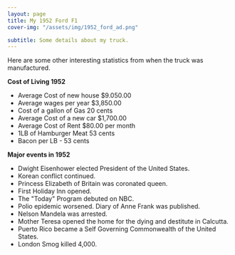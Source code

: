 ```yaml
---
layout: page
title: My 1952 Ford F1
cover-img: "/assets/img/1952_ford_ad.png"

subtitle: Some details about my truck.
---
```



Here are some other interesting statistics from when the truck was manufactured.

**Cost of Living 1952**

 - Average Cost of new house $9.050.00
 -  Average wages per year  $3,850.00 
 - Cost of a gallon of Gas 20 cents 
 - Average Cost of a new car $1,700.00 
 - Average Cost of Rent $80.00 per month 
 - 1LB of Hamburger Meat 53 cents 
 - Bacon per LB - 53 cents

**Major events in 1952**

 - Dwight Eisenhower elected President of the United States.
 - Korean conflict continued. 
 - Princess Elizabeth of Britain was coronated queen. 
 - First Holiday Inn opened. 
 - The "Today" Program debuted on NBC.
 - Polio epidemic worsened. Diary of Anne Frank was published.
 - Nelson Mandela was arrested. 
 - Mother Teresa opened the home for the dying and destitute in Calcutta. 
 - Puerto Rico became a Self Governing Commonwealth of the United States. 
 - London Smog killed 4,000.

<!--stackedit_data:
eyJoaXN0b3J5IjpbMTU1MzQ1ODQ0NCwtMTg0NzQzNDA0NywtMT
IzMzE5MjY1NywxMzI1NDAzMTA3LDE3NDg3NDY5OTJdfQ==
-->
